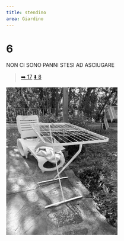 ```yaml
---
title: stendino
area: Giardino
---
```

# 6
NON CI SONO PANNI STESI AD ASCIUGARE

> [➡️ 17](17-giardino-pompa.md)
> [⬇️ 8](8-giardino-verso_orto.md)

![foto_4](../_assets/preview/foto_4.jpg)

